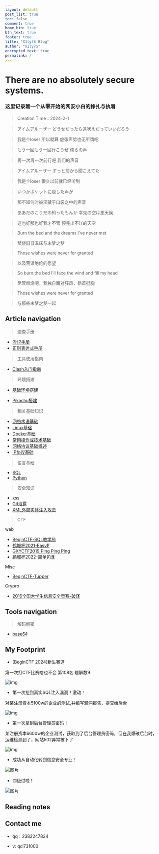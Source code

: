 ```yaml
---
layout: default
post_list: true
toc: false
comment: true
home_btn: true
btn_text: true
footer: true
title: "X1ly?S Blog"
author: "X1ly?S"
encrypted_text: true
permalink: /
---
```


# There are no absolutely secure systems.

### 这里记录着一个从零开始的网安小白的挣扎与执着

> Creation Time：2024-2-1


> アイムアルーザー どうせだったら遠吠えだっていいだろう

> 我是个loser 所以就算 虚张声势也无所谓吧

> もう一回もう一回行こうぜ 僕らの声

> 再一次再一次前行吧 我们的声音

> アイムアルーザー ずっと前から聞こえてた

> 我是个loser 很久以前就已经听到

> いつかポケットに隠した声が

> 那不知何时被深藏于口袋之中的声音

> ああだのこうだの知ったもんか 幸先の空は悪天候

> 这也好那也好我才不管 预兆出不详的天空

> Burn the bed and the dreams I've never met

> 焚烧旧日温床与未梦之梦

> Those wishes were never for granted

> 以及荒谬绝伦的愿望

> So burn the bed I'll face the wind and fill my head

> 尽管燃烧吧，我独自面对狂风，昂首挺胸

> Those wishes were never for granted

> 与那些未梦之梦一起


## Article navigation
> 速查手册

* [PHP手册](https://x1lys.github.io/X1lyS.blog.github.io/Manuals/PHP%E6%89%8B%E5%86%8C)
* [正则表达式手册](https://x1lys.github.io/X1lyS.blog.github.io/Manuals/%E6%AD%A3%E5%88%99%E8%A1%A8%E8%BE%BE%E5%BC%8F%E6%89%8B%E5%86%8C)

> 工具使用指南

* [Clash入门指南](https://x1lys.github.io/X1lyS.blog.github.io/Tools/Clash%E5%85%A5%E9%97%A8%E6%95%99%E7%A8%8B/)

> 环境搭建

* [基础环境搭建](https://x1lys.github.io/X1lyS.blog.github.io/Environment/%E5%9F%BA%E7%A1%80%E7%8E%AF%E5%A2%83%E6%90%AD%E5%BB%BA/)

* [Pikachu搭建](https://x1lys.github.io/X1lyS.blog.github.io/Environment/Pikachu%E6%90%AD%E5%BB%BA/)

> 相关基础知识

* [网络术语基础](https://x1lys.github.io/X1lyS.blog.github.io/Basic/%E7%BD%91%E7%BB%9C%E6%9C%AF%E8%AF%AD%E5%9F%BA%E7%A1%80/)
* [Linux基础](https://x1lys.github.io/X1lyS.blog.github.io/Basic/Linux/)
* [Docker基础](https://x1lys.github.io/X1lyS.blog.github.io/Basic/Docker/)
* [常用操作或技术基础](https://x1lys.github.io/X1lyS.blog.github.io/Basic/%E5%B8%B8%E7%94%A8%E6%93%8D%E4%BD%9C%E6%88%96%E6%8A%80%E6%9C%AF/)
* [网络协议基础概述](https://x1lys.github.io/X1lyS.blog.github.io/Basic/%E7%BD%91%E7%BB%9C%E5%8D%8F%E8%AE%AE%E5%9F%BA%E7%A1%80/)
* [IP协议基础](https://x1lys.github.io/X1lyS.blog.github.io/Basic/IP/)

> 语言基础

* [SQL](https://x1lys.github.io/X1lyS.blog.github.io/Language/SQL/)
* [Python](https://x1lys.github.io/X1lyS.blog.github.io/Language/Python/)

> 安全知识

* [xss](https://x1lys.github.io/X1lyS.blog.github.io/Security/xxs/)
* [Git泄露](https://x1lys.github.io/X1lyS.blog.github.io/Security/Git%E6%B3%84%E9%9C%B2/)
* [XML外部实体注入攻击](https://x1lys.github.io/X1lyS.blog.github.io/Security/XML%E5%A4%96%E9%83%A8%E5%AE%9E%E4%BD%93%E6%B3%A8%E5%85%A5%E6%94%BB%E5%87%BB/#xml%E5%A4%96%E9%83%A8%E5%AE%9E%E4%BD%93%E6%B3%A8%E5%85%A5%E6%94%BB%E5%87%BB)

> CTF

web

* [BeginCTF-SQL教学局](https://x1lys.github.io/X1lyS.blog.github.io/CTF/BeginCTF-SQL%E6%95%99%E5%AD%A6%E5%B1%80__sql/)
* [鹤城杯2021-EasyP](https://x1lys.github.io/X1lyS.blog.github.io/CTF/%E9%B9%A4%E5%9F%8E%E6%9D%AF-2021-EasyP_Web/)
* [GXYCTF2019 Ping Ping Ping](https://x1lys.github.io/X1lyS.blog.github.io/CTF/GXYCTF-2019-Ping-Ping-Ping_Web/)
* [鹏城杯2022-简单包含](https://x1lys.github.io/X1lyS.blog.github.io/CTF/%E9%B9%8F%E5%9F%8E%E6%9D%AF2022-%E7%AE%80%E5%8D%95%E5%8C%85%E5%90%AB/)

Misc

* [BeginCTF-Tupper](https://x1lys.github.io/X1lyS.blog.github.io/CTF/BeginCTF-Tupper_Misc/)

Crypro

* [2016全国大学生信息安全竞赛-破译](https://x1lys.github.io/X1lyS.blog.github.io/CTF/2016%E5%85%A8%E5%9B%BD%E5%A4%A7%E5%AD%A6%E7%94%9F%E4%BF%A1%E6%81%AF%E5%AE%89%E5%85%A8%E7%AB%9E%E8%B5%9B-%E7%A0%B4%E8%AF%91/)


## Tools navigation

> 解码解密
* [base64](https://base64.us/)

## My Footprint
* [BeginCTF 2024]新生赛道

第一次打CTF比赛啥也不会 第108名 题解数9

![img](https://x1lys.github.io/X1lyS.blog.github.io/src/assets/img/f-1-1.png)

* 第一次挖到真实SQL注入漏洞！激动！
  
对某注册资本5100w的企业的测试,并编写漏洞报告，提交给后台

![img](https://x1lys.github.io/X1lyS.blog.github.io/src/assets/img/002-hack-sql-first.png)

*  第一次拿到后台管理员密码！

某注册资本6600w的企业测试，获取到了后台管理员密码，但在我爆破后台时，运维检测到了，网站502异常被下了

![img](https://x1lys.github.io/X1lyS.blog.github.io/src/assets/img/003-hack-sql-6000w_502.png)

 * 成功从自动化转到信息安全专业！
   
![图片](https://github.com/X1lyS/X1lyS.blog.github.io/assets/156589783/1a48847a-e497-4680-adbf-12be21e3a6d7)

 * 四级过啦！
   
![图片](https://github.com/X1lyS/X1lyS.blog.github.io/assets/156589783/d73575bb-0769-423f-93ee-b146abd161fe)



## Reading notes

## Contact me

* qq：2382247834

* v: qcl731000
